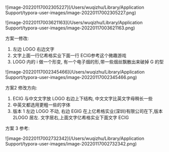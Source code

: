 ![image-20220117002305227](/Users/wuqizhu/Library/Application Support/typora-user-images/image-20220117002305227.png)

![image-20220117003621163](/Users/wuqizhu/Library/Application Support/typora-user-images/image-20220117003621163.png)

方案一修改:

1. 左边 LOGO 右边文字
2. 文字上面一行亿希格实业下面一行 ECIG参考这个微趣游戏
3. LOGO 内的 i 做一个形变, 有一个电子烟的形,带一些烟丝飘散出来破掉 G 的型

![image-20220117002345466](/Users/wuqizhu/Library/Application Support/typora-user-images/image-20220117002345466.png)

方案2 修改方向:

1. ECIG 与中文文字放 LOGO 右边上下结构, 中文文字比英文字母稍长一些
2. 中英文都选用更粗一些的字体
3. 版本 1 左边 LOGO 不动, 右边 EGIG 在上亿希格实业(深圳)有限公司在下,版本 2LOGO 居左. 文字居右,上面文字亿希格实业下面文字 ECIG



方案 3 参考:

![image-20220117002732342](/Users/wuqizhu/Library/Application Support/typora-user-images/image-20220117002732342.png)